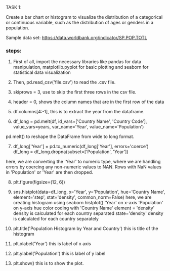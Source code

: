 TASK 1:

Create a bar chart or histogram to visualize the distribution of a categorical or continuous variable, such as the distribution of ages or genders in a population.

Sample data set:
https://data.worldbank.org/indicator/SP.POP.TOTL

### steps:
1. First of all, import the necessary libraries like pandas for data manipulation, matplotlib.pyplot for basic plotting and seaborn for statistical data visualization

2. Then, pd.read_csv('file.csv') to read the .csv file.

3. skiprows = 3, use to skip the first three rows in the csv file.

4. header = 0, shows the column names that are in the first row of the data

5. df.columns[4:-1], this is to extract the year from the dataframe.

6. df_long = pd.melt(df, id_vars=['Country Name', 'Country Code'], value_vars=years, var_name='Year', value_name='Population')

pd.melt() to reshape the DataFrame from wide to long format. 

7. df_long['Year'] = pd.to_numeric(df_long['Year'], errors='coerce')
df_long = df_long.dropna(subset=['Population', 'Year'])

here, we are converting the 'Year' to numeric type, where we are handling errors by coercing any non-numeric values to NAN. Rows with NaN values in 'Population' or 'Year' are then dropped.

8. plt.figure(figsize=(12, 6))


9. sns.histplot(data=df_long, x='Year', y='Population', hue='Country Name', element='step', stat='density', common_norm=False)
here, we are creating histogram using seaborn histplot()
'Year' on x-axis
'Population' on y-axis
hue color coding with 'Country Name'
element = 'density' density is calculated for each country separated
state='density' density is calculated for each country separately

10. plt.title('Population Histogram by Year and Country')
this is title of the histogram

11. plt.xlabel('Year')
this is label of x axis

12. plt.ylabel('Population')
this is label of y label

13. plt.show()
this is to show the plot.